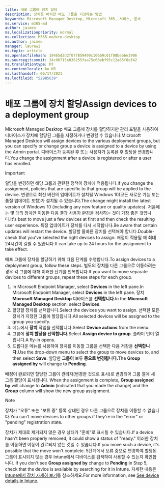 ```yaml
---
title: 배포 그룹에 장치 할당
description: 장치를 배치할 배포 그룹을 지정하는 방법
keywords: Microsoft Managed Desktop, Microsoft 365, 서비스, 문서
ms.service: m365-md
author: jaimeo
ms.localizationpriority: normal
ms.collection: M365-modern-desktop
ms.author: jaimeo
manager: laurawi
ms.topic: article
ms.openlocfilehash: 19465d2d2f077859490c106b9c01f08beb6e3906
ms.sourcegitcommit: 34c06715e036255faa75c66ebf95c12a85f8ef42
ms.translationtype: MT
ms.contentlocale: ko-KR
ms.lasthandoff: 06/17/2021
ms.locfileid: "52985639"
---
```

# <a name="assign-devices-to-a-deployment-group"></a><span data-ttu-id="cc814-104">배포 그룹에 장치 할당</span><span class="sxs-lookup"><span data-stu-id="cc814-104">Assign devices to a deployment group</span></span>

<span data-ttu-id="cc814-105">Microsoft Managed Desktop 배포 그룹에 장치를 할당하지만 관리 포털을 사용하여 디바이스가 장치에 할당된 그룹을 지정하거나 변경할 수 있습니다.</span><span class="sxs-lookup"><span data-stu-id="cc814-105">Microsoft Managed Desktop will assign devices to the various deployment groups, but you can specify or change group a device is assigned to a device by using the Admin portal.</span></span> <span data-ttu-id="cc814-106">디바이스가 등록된 후 또는 사용자가 등록된 후 할당을 변경합니다.</span><span class="sxs-lookup"><span data-stu-id="cc814-106">You change the assignment after a device is registered or after a user has enrolled.</span></span>

> [!IMPORTANT]
> <span data-ttu-id="cc814-107">할당을 변경하면 해당 그룹과 관련한 정책이 장치에 적용됩니다.</span><span class="sxs-lookup"><span data-stu-id="cc814-107">If you change the assignment, policies that are specific to that group will be applied to the device.</span></span> <span data-ttu-id="cc814-108">변경으로 최신 버전의 업데이트가 설치될 Windows 10(모든 새로운 기능 또는 품질 업데이트 포함)가 설치될 수 있습니다.</span><span class="sxs-lookup"><span data-stu-id="cc814-108">The change might install the latest version of Windows 10 (including any new feature or quality updates).</span></span> <span data-ttu-id="cc814-109">처음에는 몇 대의 장치만 이동한 다음 결과 사용자 환경을 검사하는 것이 가장 좋은 것입니다.</span><span class="sxs-lookup"><span data-stu-id="cc814-109">It's best to move just a few devices at first and then check the resulting user experience.</span></span> <span data-ttu-id="cc814-110">특정 업데이트가 장치를 다시 시작합니다.</span><span class="sxs-lookup"><span data-stu-id="cc814-110">Be aware that certain updates will restart the device.</span></span> <span data-ttu-id="cc814-111">할당할 올바른 장치를 선택해야 합니다.</span><span class="sxs-lookup"><span data-stu-id="cc814-111">Double-check that you've selected the right devices to assign.</span></span> <span data-ttu-id="cc814-112">배정이 적용될 때 최대 24시간이 걸릴 수 있습니다.</span><span class="sxs-lookup"><span data-stu-id="cc814-112">It can take up to 24 hours for the assignment to take effect.</span></span>

<span data-ttu-id="cc814-113">배포 그룹에 장치를 할당하기 위해 다음 단계를 수행합니다.</span><span class="sxs-lookup"><span data-stu-id="cc814-113">To assign devices to a deployment group, follow these steps.</span></span> <span data-ttu-id="cc814-114">별도의 장치를 다른 그룹으로 이동하려는 경우 각 그룹에 대해 이러한 단계를 반복합니다.</span><span class="sxs-lookup"><span data-stu-id="cc814-114">If you want to move separate devices to different groups, repeat these steps for each group.</span></span>

1. <span data-ttu-id="cc814-115">In Microsoft Endpoint Manager, select **Devices** in the left pane.</span><span class="sxs-lookup"><span data-stu-id="cc814-115">In Microsoft Endpoint Manager, select **Devices** in the left pane.</span></span> <span data-ttu-id="cc814-116">장치 **Microsoft Managed Desktop** 디바이스를 **선택합니다.**</span><span class="sxs-lookup"><span data-stu-id="cc814-116">In the **Microsoft Managed Desktop** section, select **Devices**.</span></span>
2. <span data-ttu-id="cc814-117">할당할 장치를 선택합니다.</span><span class="sxs-lookup"><span data-stu-id="cc814-117">Select the devices you want to assign.</span></span> <span data-ttu-id="cc814-118">선택한 모든 장치가 지정한 그룹에 할당됩니다.</span><span class="sxs-lookup"><span data-stu-id="cc814-118">All selected devices will be assigned to the group you specify.</span></span>
3. <span data-ttu-id="cc814-119">메뉴에서 **장치** 작업을 선택합니다.</span><span class="sxs-lookup"><span data-stu-id="cc814-119">Select **Device actions** from the menu.</span></span>
4. <span data-ttu-id="cc814-120">그룹에 **장치 할당을 선택합니다.**</span><span class="sxs-lookup"><span data-stu-id="cc814-120">Select **Assign device to group**.</span></span> <span data-ttu-id="cc814-121">플라이 인이 열립니다.</span><span class="sxs-lookup"><span data-stu-id="cc814-121">A fly-in opens.</span></span>
5. <span data-ttu-id="cc814-122">드롭다운 메뉴를 사용하여 장치를 이동할 그룹을 선택한 다음 저장을 **선택합니다.**</span><span class="sxs-lookup"><span data-stu-id="cc814-122">Use the drop-down menu to select the group to move devices to, and then select **Save**.</span></span> <span data-ttu-id="cc814-123">할당한 **그룹이** 보류 **중으로 변경됩니다.**</span><span class="sxs-lookup"><span data-stu-id="cc814-123">The **Group assigned by** will change to **Pending**.</span></span>

<span data-ttu-id="cc814-124">배정이 완료되면  할당한 그룹이  관리자(변경한 것으로 표시)로 변경되어 그룹 열에 새 그룹 할당이 표시됩니다. </span><span class="sxs-lookup"><span data-stu-id="cc814-124">When the assignment is complete, **Group assigned by** will change to **Admin** (indicated that you made the change) and the **Group** column will show the new group assignment.</span></span>

> [!NOTE]
> <span data-ttu-id="cc814-125">장치가 "오류" 또는 "보류 중" 등록 상태인 경우 다른 그룹으로 장치를 이동할 수 없습니다.</span><span class="sxs-lookup"><span data-stu-id="cc814-125">You can't move devices to other groups if they're in the "error" or "pending" registration state.</span></span>
>
><span data-ttu-id="cc814-126">장치가 제대로 제거되지 않은 경우 상태가 "준비"로 표시될 수 있습니다.</span><span class="sxs-lookup"><span data-stu-id="cc814-126">If a device hasn't been properly removed, it could show a status of "ready."</span></span> <span data-ttu-id="cc814-127">이러한 장치를 이동하면 이동이 완료되지 않는 것일 수 있습니다.</span><span class="sxs-lookup"><span data-stu-id="cc814-127">If you move such a device, it's possible that the move won't complete.</span></span> <span data-ttu-id="cc814-128">5단계에서 보류 중으로  변경하여 할당된 그룹이 표시되지 않는 경우 Intune에서 디바이스를 검색하여 사용할 수 있는지 확인합니다. </span><span class="sxs-lookup"><span data-stu-id="cc814-128">If you don't see **Group assigned by** change to **Pending** in Step 5, check that the device is available by searching for it in Intune.</span></span> <span data-ttu-id="cc814-129">자세한 내용은 [Intune에서 장치 자세히 보기](/mem/intune/remote-actions/device-inventory)를 참조하세요.</span><span class="sxs-lookup"><span data-stu-id="cc814-129">For more information, see [See device details in Intune](/mem/intune/remote-actions/device-inventory).</span></span>